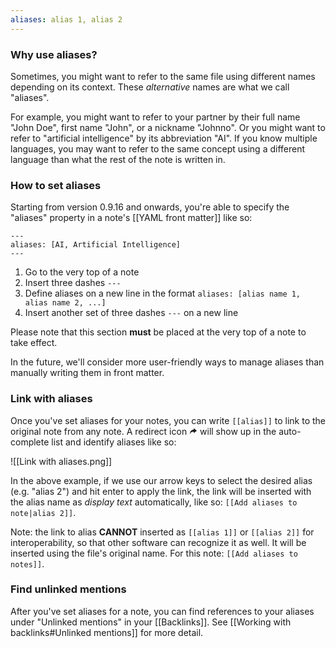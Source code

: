 ```yaml
---
aliases: alias 1, alias 2
---
```

### Why use aliases?
Sometimes, you might want to refer to the same file using different names depending on its context. These *alternative* names are what we call "aliases".

For example, you might want to refer to your partner by their full name "John Doe", first name "John", or a nickname "Johnno". Or you might want to refer to "artificial intelligence" by its abbreviation "AI". If you know multiple languages, you may want to refer to the same concept using a different language than what the rest of the note is written in.

### How to set aliases

Starting from version 0.9.16 and onwards, you're able to specify the "aliases" property in a note's [[YAML front matter]] like so:

```
---
aliases: [AI, Artificial Intelligence]
---
```
 1. Go to the very top of a note
 2. Insert three dashes `---`
 3. Define aliases on a new line in the format `aliases: [alias name 1, alias name 2, ...]`
 4. Insert another set of three dashes `---` on a new line

Please note that this section **must** be placed at the very top of a note to take effect.

In the future, we'll consider more user-friendly ways to manage aliases than manually writing them in front matter.

### Link with aliases

Once you've set aliases for your notes, you can write `[[alias]]` to link to the original note from any note. A redirect icon <svg viewBox="0 0 100 100" width="13" height="13" class="forward-arrow"><path fill="currentColor" stroke="currentColor" d="m9.9,89.09226c-0.03094,0 -0.05414,0 -0.08508,0c-1.06734,-0.04641 -1.91039,-0.92812 -1.89492,-1.99547c0.00774,-0.48726 1.14469,-48.13101 47.52,-49.44586l0,-13.89094c0,-0.7657 0.44086,-1.4618 1.12922,-1.78664c0.68062,-0.33258 1.5082,-0.23203 2.09601,0.2475l31.68,25.74c0.46406,0.37899 0.73476,0.9436 0.73476,1.53914c0,0.59555 -0.2707,1.16016 -0.72703,1.53914l-31.68,25.74c-0.59555,0.47953 -1.41539,0.57234 -2.10375,0.2475c-0.68836,-0.32485 -1.12922,-1.02094 -1.12922,-1.78664l0,-13.84453c-41.26289,0.75024 -43.49039,24.81961 -43.56773,25.85601c-0.06961,1.04414 -0.93586,1.84078 -1.97226,1.84078z"></path></svg> will show up in the auto-complete list and identify aliases like so:

![[Link with aliases.png]]

In the above example, if we use our arrow keys to select the desired alias (e.g. "alias 2") and hit enter to apply the link, the link will be inserted with the alias name as *display text* automatically, like so: `[[Add aliases to note|alias 2]]`.

Note: the link to alias **CANNOT** inserted as `[[alias 1]]` or `[[alias 2]]` for interoperability, so that other software can recognize it as well. It will be inserted using the file's original name. For this note: `[[Add aliases to notes]]`.

### Find unlinked mentions

After you've set aliases for a note, you can find references to your aliases under "Unlinked mentions" in your [[Backlinks]]. See [[Working with backlinks#Unlinked mentions]] for more detail.